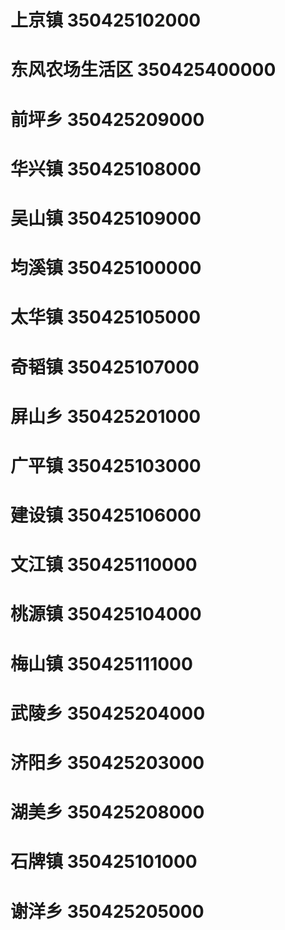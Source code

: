 # 上京镇 350425102000
# 东风农场生活区 350425400000
# 前坪乡 350425209000
# 华兴镇 350425108000
# 吴山镇 350425109000
# 均溪镇 350425100000
# 太华镇 350425105000
# 奇韬镇 350425107000
# 屏山乡 350425201000
# 广平镇 350425103000
# 建设镇 350425106000
# 文江镇 350425110000
# 桃源镇 350425104000
# 梅山镇 350425111000
# 武陵乡 350425204000
# 济阳乡 350425203000
# 湖美乡 350425208000
# 石牌镇 350425101000
# 谢洋乡 350425205000
